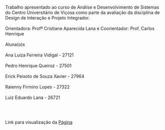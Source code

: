 Trabalho apresentado ao curso de Análise e Desenvolvimento de Sistemas do Centro Universitário de Viçosa como parte da avaliação da disciplina de Design de Interação e Projeto Integrador.
<br></br>
Orientadora: Profª Cristiane Aparecida Lana e
Coorientador: Prof. Carlos Henrique
<br></br>
Aluna(o)s
<br></br>
Ana Luiza Ferreira Vidigal - 27121
<br></br>
Pedro Henrique Queiroz - 27501
<br></br>
Erick Peixoto de Souza Xavier - 27964
<br></br>
Raienny Firmino Lopes - 27322
<br></br>
Luiz Eduardo Lana - 26721

<br></br>

Link para visualização da
[Página](https://nex-code-rose.vercel.app)
